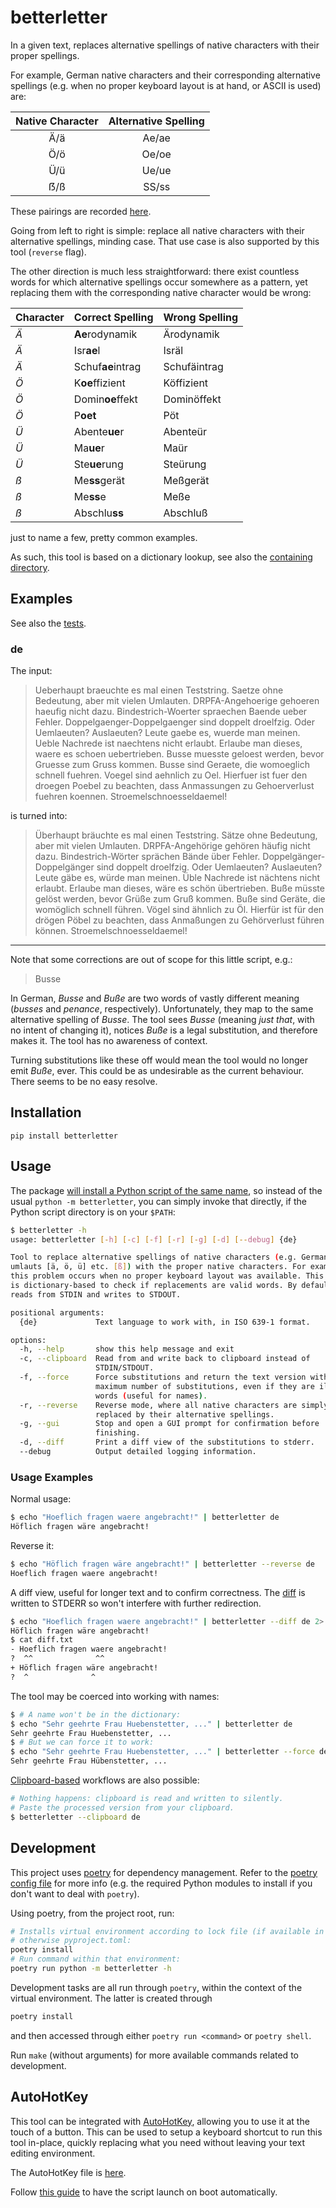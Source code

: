 # betterletter

In a given text, replaces alternative spellings of native characters with their proper spellings.

For example, German native characters and their corresponding alternative spellings (e.g. when no proper keyboard layout is at hand, or ASCII is used) are:

| Native Character | Alternative Spelling |
| :--------------: | :------------------: |
|       Ä/ä        |        Ae/ae         |
|       Ö/ö        |        Oe/oe         |
|       Ü/ü        |        Ue/ue         |
|       ẞ/ß        |        SS/ss         |

These pairings are recorded [here](https://github.com/alexpovel/betterletter/blob/master/betterletter/resources/languages.json).

Going from left to right is simple: replace all native characters with their alternative spellings, minding case.
That use case is also supported by this tool (`reverse` flag).

The other direction is much less straightforward: there exist countless words for which alternative spellings occur somewhere as a pattern, yet replacing them with the corresponding native character would be wrong:

| Character | Correct Spelling  | Wrong Spelling |
| --------- | ----------------- | -------------- |
| *Ä*       | **Ae**rodynamik   | Ärodynamik     |
| *Ä*       | Isr**ae**l        | Isräl          |
| *Ä*       | Schuf**ae**intrag | Schufäintrag   |
| *Ö*       | K**oe**ffizient   | Köffizient     |
| *Ö*       | Domin**oe**ffekt  | Dominöffekt    |
| *Ö*       | P**oet**          | Pöt            |
| *Ü*       | Abente**ue**r     | Abenteür       |
| *Ü*       | Ma**ue**r         | Maür           |
| *Ü*       | Ste**ue**rung     | Steürung       |
| *ß*       | Me**ss**gerät     | Meßgerät       |
| *ß*       | Me**ss**e         | Meße           |
| *ß*       | Abschlu**ss**     | Abschluß       |

just to name a few, pretty common examples.

As such, this tool is based on a dictionary lookup, see also the [containing directory](https://github.com/alexpovel/betterletter/blob/master/betterletter/resources/dicts/).

## Examples

See also the [tests](https://github.com/alexpovel/betterletter/blob/master/tests/).

### de

The input:

> Ueberhaupt braeuchte es mal einen Teststring.
> Saetze ohne Bedeutung, aber mit vielen Umlauten.
> DRPFA-Angehoerige gehoeren haeufig nicht dazu.
> Bindestrich-Woerter spraechen Baende ueber Fehler.
> Doppelgaenger-Doppelgaenger sind doppelt droelfzig.
> Oder Uemlaeuten? Auslaeuten? Leute gaebe es, wuerde man meinen.
> Ueble Nachrede ist naechtens nicht erlaubt.
> Erlaube man dieses, waere es schoen uebertrieben.
> Busse muesste geloest werden, bevor Gruesse zum Gruss kommen.
> Busse sind Geraete, die womoeglich schnell fuehren.
> Voegel sind aehnlich zu Oel.
> Hierfuer ist fuer den droegen Poebel zu beachten, dass Anmassungen zu Gehoerverlust fuehren koennen.
> Stroemelschnoesseldaemel!

is turned into:

> Überhaupt bräuchte es mal einen Teststring.
> Sätze ohne Bedeutung, aber mit vielen Umlauten.
> DRPFA-Angehörige gehören häufig nicht dazu.
> Bindestrich-Wörter sprächen Bände über Fehler.
> Doppelgänger-Doppelgänger sind doppelt droelfzig.
> Oder Uemlaeuten? Auslaeuten? Leute gäbe es, würde man meinen.
> Üble Nachrede ist nächtens nicht erlaubt.
> Erlaube man dieses, wäre es schön übertrieben.
> Buße müsste gelöst werden, bevor Grüße zum Gruß kommen.
> Buße sind Geräte, die womöglich schnell führen.
> Vögel sind ähnlich zu Öl.
> Hierfür ist für den drögen Pöbel zu beachten, dass Anmaßungen zu Gehörverlust führen können.
> Stroemelschnoesseldaemel!

---

Note that some corrections are out of scope for this little script, e.g.:

> Busse

In German, *Busse* and *Buße* are two words of vastly different meaning (*busses* and *penance*, respectively).
Unfortunately, they map to the same alternative spelling of *Busse*.
The tool sees *Busse* (meaning *just that*, with no intent of changing it), notices *Buße* is a legal substitution, and therefore makes it.
The tool has no awareness of context.

Turning substitutions like these off would mean the tool would no longer emit *Buße*, ever.
This could be as undesirable as the current behaviour.
There seems to be no easy resolve.

## Installation

```shell
pip install betterletter
```

## Usage

The package [will install a Python script of the same name](https://python-poetry.org/docs/pyproject/#scripts), so instead of the usual `python -m betterletter`, you can simply invoke that directly, if the Python script directory is on your `$PATH`:

```bash
$ betterletter -h
usage: betterletter [-h] [-c] [-f] [-r] [-g] [-d] [--debug] {de}

Tool to replace alternative spellings of native characters (e.g. German
umlauts [ä, ö, ü] etc. [ß]) with the proper native characters. For example,
this problem occurs when no proper keyboard layout was available. This program
is dictionary-based to check if replacements are valid words. By default,
reads from STDIN and writes to STDOUT.

positional arguments:
  {de}             Text language to work with, in ISO 639-1 format.

options:
  -h, --help       show this help message and exit
  -c, --clipboard  Read from and write back to clipboard instead of
                   STDIN/STDOUT.
  -f, --force      Force substitutions and return the text version with the
                   maximum number of substitutions, even if they are illegal
                   words (useful for names).
  -r, --reverse    Reverse mode, where all native characters are simply
                   replaced by their alternative spellings.
  -g, --gui        Stop and open a GUI prompt for confirmation before
                   finishing.
  -d, --diff       Print a diff view of the substitutions to stderr.
  --debug          Output detailed logging information.
```

### Usage Examples

Normal usage:

```bash
$ echo "Hoeflich fragen waere angebracht!" | betterletter de
Höflich fragen wäre angebracht!
```

Reverse it:

```bash
$ echo "Höflich fragen wäre angebracht!" | betterletter --reverse de
Hoeflich fragen waere angebracht!
```

A diff view, useful for longer text and to confirm correctness.
The [diff](https://docs.python.org/3/library/difflib.html) is written to STDERR so won't interfere with further redirection.

```bash
$ echo "Hoeflich fragen waere angebracht!" | betterletter --diff de 2> diff.txt
Höflich fragen wäre angebracht!
$ cat diff.txt
- Hoeflich fragen waere angebracht!
?  ^^              ^^
+ Höflich fragen wäre angebracht!
?  ^              ^
```

The tool may be coerced into working with names:

```bash
$ # A name won't be in the dictionary:
$ echo "Sehr geehrte Frau Huebenstetter, ..." | betterletter de
Sehr geehrte Frau Huebenstetter, ...
$ # But we can force it to work:
$ echo "Sehr geehrte Frau Huebenstetter, ..." | betterletter --force de
Sehr geehrte Frau Hübenstetter, ...
```

[Clipboard-based](https://pypi.org/project/pyperclip/) workflows are also possible:

```bash
# Nothing happens: clipboard is read and written to silently.
# Paste the processed version from your clipboard.
$ betterletter --clipboard de
```

## Development

This project uses [poetry](https://python-poetry.org/) for dependency management.
Refer to the [poetry config file](https://github.com/alexpovel/betterletter/blob/master/pyproject.toml) for more info (e.g. the required Python modules to install if you don't want to deal with `poetry`).

Using poetry, from the project root, run:

```bash
# Installs virtual environment according to lock file (if available in repo),
# otherwise pyproject.toml:
poetry install
# Run command within that environment:
poetry run python -m betterletter -h
```

Development tasks are all run through `poetry`, within the context of the virtual environment.
The latter is created through

```bash
poetry install
```

and then accessed through either `poetry run <command>` or `poetry shell`.

Run `make` (without arguments) for more available commands related to development.

## AutoHotKey

This tool can be integrated with [AutoHotKey](https://www.autohotkey.com/), allowing you to use it at the touch of a button.
This can be used to setup a keyboard shortcut to run this tool in-place, quickly replacing what you need without leaving your text editing environment.

The AutoHotKey file is [here](https://github.com/alexpovel/betterletter/blob/master/betterletter.ahk).

Follow [this guide](https://www.autohotkey.com/docs/FAQ.htm#Startup) to have the script launch on boot automatically.
